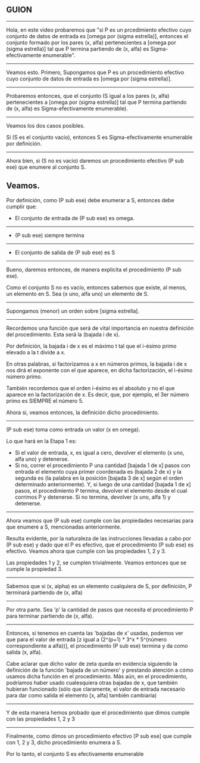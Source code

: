 ## GUION

--------------
Hola, en este video probaremos que "si P es un prcedimiento efectivo cuyo
conjunto de datos de entrada es [omega por (sigma estrella)], entonces
el conjunto formado por los pares (x, alfa) pertenecientes a
[omega por (sigma estrella)] tal que P termina partiendo de (x, alfa) es
Sigma-efectivamente enumerable".

---------------
Veamos esto.
Primero, Supongamos que P es un procedimiento efectivo cuyo conjunto de
datos de entrada es [omega por (sigma estrella)].

-----------------

Probaremos entonces, que el conjunto (S igual a los pares (x, alfa)
pertenecientes a [omega por (sigma estrella)] tal que P termina partiendo
de (x, alfa) es Sigma-efectivamente enumerable).

----------------

Veamos los dos casos posibles.

Si (S es el conjunto vacío), entonces S es Sigma-efectivamente enumerable por definición.

----------------

Ahora bien, si (S no es vacío) daremos un procedimiento efectivo
(P sub ese) que enumere al conjunto S.

Veamos.
---------------
Por definición, como (P sub ese) debe enumerar a S, entonces debe
cumplir que:
- El conjunto de entrada de (P sub ese) es omega.

---------------
- (P sub ese) siempre termina

---------------
- El conjunto de salida de (P sub ese) es S

--------------
Bueno, daremos entonces, de manera explicita el procedimiento (P sub
ese).

Como el conjunto S no es vacío, entonces sabemos que existe, al menos,
un elemento en S.
Sea (x uno, alfa uno) un elemento de S.

---------------
Supongamos (menor) un orden sobre [sigma estrella].

---------------
Recordemos una función que será de vital importancia en nuestra definición del
procedimiento. Esta será la (bajada i de x).

Por definición, la bajada i de x es el máximo t tal que el i-ésimo primo elevado
a la t divide a x.

En otras palabras, si factorizamos a x en números primos, la bajada i de x
nos dirá el exponente con el que aparece, en dicha factorización, el i-ésimo
número primo.

También recordemos que el orden i-ésimo es el absoluto y
no el que aparece en la factorización de x. Es decir, que, por ejemplo, el 3er
número primo es SIEMPRE el número 5.


Ahora si, veamos entonces, la definición dicho procedimiento.

---------------

(P sub ese) toma como entrada un valor (x en omega).

Lo que hará en la Etapa 1 es:
- Si el valor de entrada, x, es igual a cero, devolver el elemento
  (x uno, alfa uno) y detenerse.
- Si no, correr el procedimiento P una cantidad [bajada 1 de x] pasos
  con entrada el elemento cuya primer coordenada es (bajada 2 de x) y
  la segunda es (la palabra en la posición [bajada 3 de x] según el
  orden determinado anteriormente).
  Y, si luego de una cantidad [bajada 1 de x] pasos, el procedimiento P
  termina, devolver el elemento desde el cual corrimos P y detenerse.
  Si no termina, devolver (x uno, alfa 1) y detenerse.

-----------------
Ahora veamos que (P sub ese) cumple con las propiedades necesarias para
que enumere a S, mencionadas anteriormente.

Resulta evidente, por la naturaleza de las instrucciones llevadas a cabo
por (P sub ese) y dado que el P es efectivo, que el procedimiento
(P sub ese) es efectivo.
Veamos ahora que cumple con las propiedades 1, 2 y 3.

Las propiedades 1 y 2, se cumplen trivialmente. Veamos entonces que se
cumple la propiedad 3.

------------------
Sabemos que si (x, alpha) es un elemento cualquiera de S, por definición, P
terminará partiendo de (x, alfa)

------------------
Por otra parte. Sea 'p' la cantidad de pasos que necesita el procedimiento P
para terminar partiendo de (x, alfa).

------------------
Entonces, si tenemos en cuenta las 'bajadas de x' usadas, podemos ver
que para el valor de entrada [z igual a (2^(p+1) * 3^x * 5^(número correspondiente a alfa))],
el procedimiento (P sub ese) termina y da como salida (x, alfa).

Cabe aclarar que dicho valor de zeta queda en evidencia siguiendo la definición
de la función 'bajada de un número' y prestando atención a cómo usamos dicha
función en el procedimiento. Más aún, en el procedimiento, podríamos haber
usado cualesquiera otras bajadas de x, que también hubieran funcionado (sólo
que claramente, el valor de entrada necesario para dar como salida el elemento
[x, alfa] también cambiaría)


------------------
Y de esta manera hemos probado que el procedimiento que dimos cumple con
las propiedades 1, 2 y 3

------------------
Finalmente, como dimos un procedimiento efectivo [P sub ese] que cumple con
1, 2 y 3, dicho procedimiento enumera a S.

Por lo tanto, el conjunto S es efectivamente enumerable
